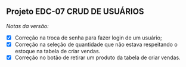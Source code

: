 ## Projeto EDC-07 CRUD DE USUÁRIOS

_Notas da versão:_

- [x] Correção na troca de senha para fazer login de um usuário;
- [x] Correção na seleção de quantidade que não estava respeitando o estoque na tabela de criar vendas.
- [x] Correção no botão de retirar um produto da tabela de criar vendas.
